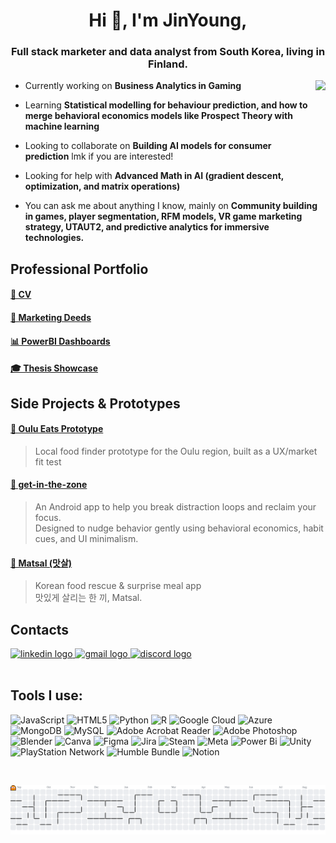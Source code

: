 <h1 align="center">Hi 👋, I'm JinYoung, </h1>

<h3 align="center">Full stack marketer and data analyst from South Korea, living in Finland. </h3>


<img align="right" height="150" src="https://user-images.githubusercontent.com/74038190/235224431-e8c8c12e-6826-47f1-89fb-2ddad83b3abf.gif"  />

- Currently working on **Business Analytics in Gaming**

- Learning **Statistical modelling for behaviour prediction, and how to merge behavioral economics models like Prospect Theory with machine learning**

- Looking to collaborate on **Building AI models for consumer prediction** lmk if you are interested! 

- Looking for help with **Advanced Math in AI (gradient descent, optimization, and matrix operations)**

- You can ask me about anything I know, mainly on **Community building in games, player segmentation, RFM models, VR game marketing strategy, UTAUT2, and predictive analytics for immersive technologies.**

<p align="left">
</p>

## Professional Portfolio

#### [📄 CV](CV/JinYoung_Jeon_CV_2025.pdf)
#### [🚀 Marketing Deeds](Marketing-Overview/Overview.md)
#### [📊 PowerBI Dashboards](PowerBI-Dashboard-Portfolio/PowerBI-Dashboards.md)
#### [🎓 Thesis Showcase](Graduation-Thesis-Showcase/Readme.md)

## Side Projects & Prototypes

#### [🍱 Oulu Eats Prototype](https://github.com/jinyoung1900/oulu-eats-project)
> Local food finder prototype for the Oulu region, built as a UX/market fit test

#### [🧠 get-in-the-zone](https://github.com/jinyoung1900/get-in-the-zone)  
> An Android app to help you break distraction loops and reclaim your focus.  
> Designed to nudge behavior gently using behavioral economics, habit cues, and UI minimalism.

#### [🥢 Matsal (맛살)](https://github.com/jinyoung1900/matsal)
> Korean food rescue & surprise meal app  
> 맛있게 살리는 한 끼, Matsal.


## Contacts
<div align="left">
  <a href="https://www.linkedin.com/feed/?nis=true" target="_blank">
    <img src="https://img.shields.io/static/v1?message=LinkedIn&logo=linkedin&label=&color=0077B5&logoColor=white&labelColor=&style=for-the-badge" height="35" alt="linkedin logo"  />
  </a>
  <a href="jinyoung1900@gmail.com" target="_blank">
    <img src="https://img.shields.io/static/v1?message=Gmail&logo=gmail&label=&color=D14836&logoColor=white&labelColor=&style=for-the-badge" height="35" alt="gmail logo"  />
  </a>
  <a href="@jacky7667" target="_blank">
    <img src="https://img.shields.io/static/v1?message=Discord&logo=discord&label=&color=7289DA&logoColor=white&labelColor=&style=for-the-badge" height="35" alt="discord logo"  />
  </a>
</div>


<br clear="both">

## Tools I use:
![JavaScript](https://img.shields.io/badge/javascript-%23323330.svg?style=for-the-badge&logo=javascript&logoColor=%23F7DF1E) ![HTML5](https://img.shields.io/badge/html5-%23E34F26.svg?style=for-the-badge&logo=html5&logoColor=white) ![Python](https://img.shields.io/badge/python-3670A0?style=for-the-badge&logo=python&logoColor=ffdd54) ![R](https://img.shields.io/badge/r-%23276DC3.svg?style=for-the-badge&logo=r&logoColor=white) ![Google Cloud](https://img.shields.io/badge/GoogleCloud-%234285F4.svg?style=for-the-badge&logo=google-cloud&logoColor=white) ![Azure](https://img.shields.io/badge/azure-%230072C6.svg?style=for-the-badge&logo=microsoftazure&logoColor=white) ![MongoDB](https://img.shields.io/badge/MongoDB-%234ea94b.svg?style=for-the-badge&logo=mongodb&logoColor=white) ![MySQL](https://img.shields.io/badge/mysql-4479A1.svg?style=for-the-badge&logo=mysql&logoColor=white) ![Adobe Acrobat Reader](https://img.shields.io/badge/Adobe%20Acrobat%20Reader-EC1C24.svg?style=for-the-badge&logo=Adobe%20Acrobat%20Reader&logoColor=white) ![Adobe Photoshop](https://img.shields.io/badge/adobe%20photoshop-%2331A8FF.svg?style=for-the-badge&logo=adobe%20photoshop&logoColor=white) ![Blender](https://img.shields.io/badge/blender-%23F5792A.svg?style=for-the-badge&logo=blender&logoColor=white) ![Canva](https://img.shields.io/badge/Canva-%2300C4CC.svg?style=for-the-badge&logo=Canva&logoColor=white) ![Figma](https://img.shields.io/badge/figma-%23F24E1E.svg?style=for-the-badge&logo=figma&logoColor=white) ![Jira](https://img.shields.io/badge/jira-%230A0FFF.svg?style=for-the-badge&logo=jira&logoColor=white) ![Steam](https://img.shields.io/badge/steam-%23000000.svg?style=for-the-badge&logo=steam&logoColor=white) ![Meta](https://img.shields.io/badge/Meta-%230467DF.svg?style=for-the-badge&logo=Meta&logoColor=white) ![Power Bi](https://img.shields.io/badge/power_bi-F2C811?style=for-the-badge&logo=powerbi&logoColor=black) ![Unity](https://img.shields.io/badge/unity-%23000000.svg?style=for-the-badge&logo=unity&logoColor=white) ![PlayStation Network](https://img.shields.io/badge/PSN-%230070D1.svg?style=for-the-badge&logo=Playstation&logoColor=white) ![Humble Bundle](https://img.shields.io/badge/HumbleBundle-%23494F5C.svg?style=for-the-badge&logo=HumbleBundle&logoColor=white) ![Notion](https://img.shields.io/badge/Notion-%23000000.svg?style=for-the-badge&logo=notion&logoColor=white)

<p><br></p>
<picture>
  <source media="(prefers-color-scheme: dark)" srcset="https://raw.githubusercontent.com/jinyoung1900/jinyoung1900/output/pacman-contribution-graph-dark.svg">
  <source media="(prefers-color-scheme: light)" srcset="https://raw.githubusercontent.com/jinyoung1900/jinyoung1900/output/pacman-contribution-graph.svg">
  <img alt="pacman contribution graph" src="https://raw.githubusercontent.com/jinyoung1900/jinyoung1900/output/pacman-contribution-graph.svg">
</picture>
